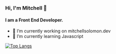 
### Hi, I'm Mitchell 👋
#### I am a Front End Developer.

- 🔭 I’m currently working on mitchellsolomon.dev
- 🌱 I’m currently learning Javascript

[![Top Langs](https://github-readme-stats.vercel.app/api/top-langs/?username=rmsolomon)](https://github.com/anuraghazra/github-readme-stats)

<!--

**rmsolomon/rmsolomon** is a ✨ _special_ ✨ repository because its `README.md` (this file) appears on your GitHub profile.

Here are some ideas to get you started:

- 🔭 I’m currently working on ...
- 🌱 I’m currently learning ...
- 👯 I’m looking to collaborate on ...
- 🤔 I’m looking for help with ...
- 💬 Ask me about ...
- 📫 How to reach me: ...
- 😄 Pronouns: ...
- ⚡ Fun fact: ...
-->
